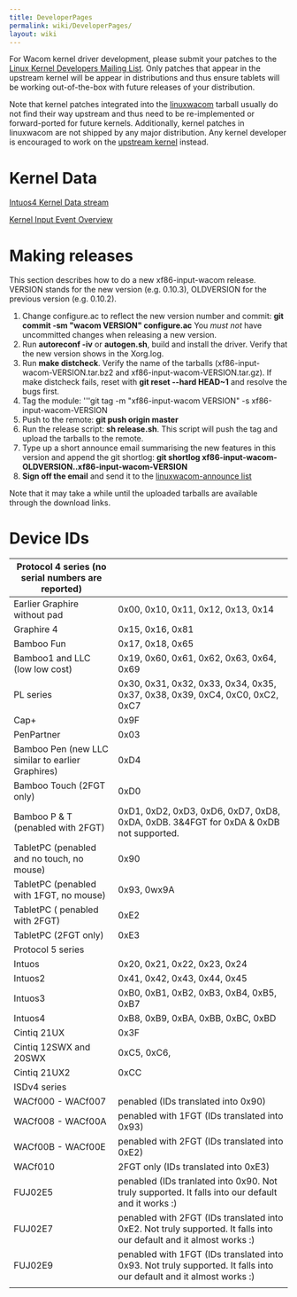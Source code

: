 ```yaml
---
title: DeveloperPages
permalink: wiki/DeveloperPages/
layout: wiki
---
```


For Wacom kernel driver development, please submit your patches to the
[Linux Kernel Developers Mailing List](http://lkml.org). Only patches
that appear in the upstream kernel will be appear in distributions and
thus ensure tablets will be working out-of-the-box with future releases
of your distribution.

Note that kernel patches integrated into the
[linuxwacom](linuxwacom "wikilink") tarball usually do not find their
way upstream and thus need to be re-implemented or forward-ported for
future kernels. Additionally, kernel patches in linuxwacom are not
shipped by any major distribution. Any kernel developer is encouraged to
work on the [upstream kernel](http://kernel.org) instead.

Kernel Data
===========

[Intuos4 Kernel Data stream](/wiki/Intuos4_Kernel_Data_stream "wikilink")

[Kernel Input Event Overview](/wiki/Kernel_Input_Event_Overview "wikilink")

Making releases
===============

This section describes how to do a new xf86-input-wacom release. VERSION
stands for the new version (e.g. 0.10.3), OLDVERSION for the previous
version (e.g. 0.10.2).

1.  Change configure.ac to reflect the new version number and commit:
    **git commit -sm "wacom VERSION" configure.ac** You *must not* have
    uncommitted changes when releasing a new version.
2.  Run **autoreconf -iv** or **autogen.sh**, build and install the
    driver. Verify that the new version shows in the Xorg.log.
3.  Run **make distcheck**. Verify the name of the tarballs
    (xf86-input-wacom-VERSION.tar.bz2 and
    xf86-input-wacom-VERSION.tar.gz). If make distcheck fails, reset
    with **git reset --hard HEAD~1** and resolve the bugs first.
4.  Tag the module: '''git tag -m "xf86-input-wacom VERSION" -s
    xf86-input-wacom-VERSION
5.  Push to the remote: **git push origin master**
6.  Run the release script: **sh release.sh**. This script will push the
    tag and upload the tarballs to the remote.
7.  Type up a short announce email summarising the new features in this
    version and append the git shortlog: **git shortlog
    xf86-input-wacom-OLDVERSION..xf86-input-wacom-VERSION**
8.  **Sign off the email** and send it to the [ linuxwacom-announce
    list](/wiki/Mailing_lists "wikilink")

Note that it may take a while until the uploaded tarballs are available
through the download links.

Device IDs
==========

| Protocol 4 series (no serial numbers are reported) |                                                                                                                     |
|----------------------------------------------------|---------------------------------------------------------------------------------------------------------------------|
| Earlier Graphire without pad                       | 0x00, 0x10, 0x11, 0x12, 0x13, 0x14                                                                                  |
| Graphire 4                                         | 0x15, 0x16, 0x81                                                                                                    |
| Bamboo Fun                                         | 0x17, 0x18, 0x65                                                                                                    |
| Bamboo1 and LLC (low low cost)                     | 0x19, 0x60, 0x61, 0x62, 0x63, 0x64, 0x69                                                                            |
| PL series                                          | 0x30, 0x31, 0x32, 0x33, 0x34, 0x35, 0x37, 0x38, 0x39, 0xC4, 0xC0, 0xC2, 0xC7                                        |
| Cap+                                               | 0x9F                                                                                                                |
| PenPartner                                         | 0x03                                                                                                                |
| Bamboo Pen (new LLC similar to earlier Graphires)  | 0xD4                                                                                                                |
| Bamboo Touch (2FGT only)                           | 0xD0                                                                                                                |
| Bamboo P & T (penabled with 2FGT)                  | 0xD1, 0xD2, 0xD3, 0xD6, 0xD7, 0xD8, 0xDA, 0xDB. 3&4FGT for 0xDA & 0xDB not supported.                               |
| TabletPC (penabled and no touch, no mouse)         | 0x90                                                                                                                |
| TabletPC (penabled with 1FGT, no mouse)            | 0x93, 0wx9A                                                                                                         |
| TabletPC ( penabled with 2FGT)                     | 0xE2                                                                                                                |
| TabletPC (2FGT only)                               | 0xE3                                                                                                                |
| Protocol 5 series                                  |                                                                                                                     |
| Intuos                                             | 0x20, 0x21, 0x22, 0x23, 0x24                                                                                        |
| Intuos2                                            | 0x41, 0x42, 0x43, 0x44, 0x45                                                                                        |
| Intuos3                                            | 0xB0, 0xB1, 0xB2, 0xB3, 0xB4, 0xB5, 0xB7                                                                            |
| Intuos4                                            | 0xB8, 0xB9, 0xBA, 0xBB, 0xBC, 0xBD                                                                                  |
| Cintiq 21UX                                        | 0x3F                                                                                                                |
| Cintiq 12SWX and 20SWX                             | 0xC5, 0xC6,                                                                                                         |
| Cintiq 21UX2                                       | 0xCC                                                                                                                |
| ISDv4 series                                       |                                                                                                                     |
| WACf000 - WACf007                                  | penabled (IDs translated into 0x90)                                                                                 |
| WACf008 - WACf00A                                  | penabled with 1FGT (IDs translated into 0x93)                                                                       |
| WACf00B - WACf00E                                  | penabled with 2FGT (IDs translated into 0xE2)                                                                       |
| WACf010                                            | 2FGT only (IDs translated into 0xE3)                                                                                |
| FUJ02E5                                            | penabled (IDs tranlated into 0x90. Not truly supported. It falls into our default and it works :)                   |
| FUJ02E7                                            | penabled with 2FGT (IDs translated into 0xE2. Not truly supported. It falls into our default and it almost works :) |
| FUJ02E9                                            | penabled with 1FGT (IDs translated into 0x93. Not truly supported. It falls into our default and it almost works :) |
|                                                    |                                                                                                                     |
